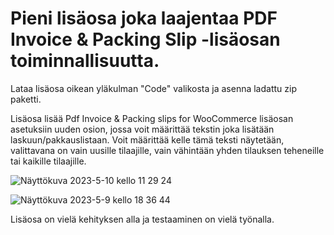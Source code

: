 # Pieni lisäosa joka laajentaa PDF Invoice & Packing Slip -lisäosan toiminnallisuutta.

Lataa lisäosa oikean yläkulman "Code" valikosta ja asenna ladattu zip paketti.

Lisäosa lisää Pdf Invoice & Packing slips for WooCommerce lisäosan asetuksiin uuden osion, jossa voit määrittää tekstin joka lisätään laskuun/pakkauslistaan. Voit määrittää kelle tämä teksti näytetään, valittavana on vain uusille tilaajille, vain vähintään yhden tilauksen teheneille tai kaikille tilaajille.

![Näyttökuva 2023-5-10 kello 11 29 24](https://github.com/HessuA/hessu-pdf-packing-slips-extension/assets/64112641/b0a0e193-5d06-436f-9249-4bd640c0ad39)


![Näyttökuva 2023-5-9 kello 18 36 44](https://github.com/HessuA/hessu-pdf-packing-slips-extension/assets/64112641/495e6fc8-2d00-45f0-8023-03d719425a6b)

Lisäosa on vielä kehityksen alla ja testaaminen on vielä työnalla.
